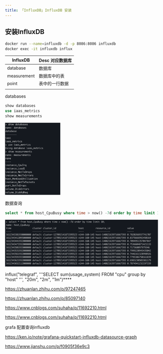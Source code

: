 ```yaml
---
title: 「InfluxDB」InfluxDB 安装
---
```




## 安装InfluxDB

```sh
docker run --name=influxdb -d -p 8086:8086 influxdb
docker exec -it influxdb influx
```





| InfluxDB    | Desc 对应数据库 |
| ----------- | --------------- |
| database    | 数据库          |
| measurement | 数据库中的表    |
| point       | 表中的一行数据  |
|             |                 |





databases

```sql
show databases
use iaas_metrics
show measurements
```

<img src="install_influxdb/image-20210208173710328.png" alt="image-20210208173710328" style="zoom:33%;" />

数据查询

```sql
select * from host_CpuBusy where time > now() -7d order by time limit 10;
```

![image-20210208173408121](install_influxdb/image-20210208173408121.png)





influx("telegraf", '''SELECT sum(usage_system)  FROM "cpu"   group by "host" ''', "20m", "2m", "1m")****



https://zhuanlan.zhihu.com/p/97247465

https://zhuanlan.zhihu.com/p/85097140

https://www.cnblogs.com/suhaha/p/11692210.html

https://www.cnblogs.com/suhaha/p/11692210.html

grafa 配置查询influxdb

https://ken.io/note/grafana-quickstart-influxdb-datasource-graph



https://www.jianshu.com/p/f0905f36e9c3